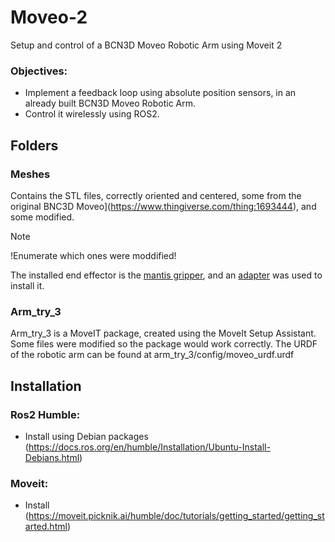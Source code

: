 # Moveo-2
Setup and control of a BCN3D Moveo Robotic Arm using Moveit 2

### Objectives:
- Implement a feedback loop using absolute position sensors, in an already built BCN3D Moveo Robotic Arm.
- Control it wirelessly using ROS2.

## Folders
### Meshes
Contains the STL files, correctly oriented and centered, some from the original BNC3D Moveo](https://www.thingiverse.com/thing:1693444), and some modified.
>[!NOTE]
>!Enumerate which ones were moddified!

The installed end effector is the [mantis gripper](https://www.thingiverse.com/thing:1480408), and an [adapter](https://www.thingiverse.com/thing:1783754) was used to install it.

### Arm_try_3
Arm_try_3 is a MoveIT package, created using the MoveIt Setup Assistant. Some files were modified so the package would work correctly.
The URDF of the robotic arm can be found at arm_try_3/config/moveo_urdf.urdf




## Installation

### Ros2 Humble:

- Install using Debian packages (https://docs.ros.org/en/humble/Installation/Ubuntu-Install-Debians.html)

### Moveit:

- Install  (https://moveit.picknik.ai/humble/doc/tutorials/getting_started/getting_started.html)
